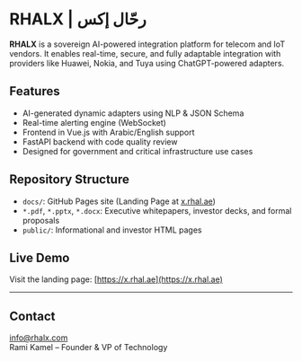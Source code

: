 # RHALX | رحّال إكس

**RHALX** is a sovereign AI-powered integration platform for telecom and IoT vendors. It enables real-time, secure, and fully adaptable integration with providers like Huawei, Nokia, and Tuya using ChatGPT-powered adapters.

## Features
- AI-generated dynamic adapters using NLP & JSON Schema
- Real-time alerting engine (WebSocket)
- Frontend in Vue.js with Arabic/English support
- FastAPI backend with code quality review
- Designed for government and critical infrastructure use cases

## Repository Structure
- `docs/`: GitHub Pages site (Landing Page at [x.rhal.ae](https://x.rhal.ae))
- `*.pdf`, `*.pptx`, `*.docx`: Executive whitepapers, investor decks, and formal proposals
- `public/`: Informational and investor HTML pages

## Live Demo
Visit the landing page: [https://x.rhal.ae](https://x.rhal.ae)

---

## Contact
info@rhalx.com  
Rami Kamel – Founder & VP of Technology